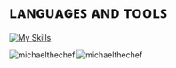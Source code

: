 

# ʟᴀɴɢᴜᴀɢᴇꜱ ᴀɴᴅ ᴛᴏᴏʟꜱ
[![My Skills](https://skillicons.dev/icons?i=java,rust,python,ts,cs,cpp,mongodb,mysql,idea,vscode)](https://skillicons.dev)


</p>

<p><img align="left" src="https://github-readme-stats.vercel.app/api/top-langs?username=michaelthechef&show_icons=true&locale=en&layout=compact" alt="michaelthechef" /></p>

<p>&nbsp;<img align="left" src="https://github-readme-stats.vercel.app/api?username=michaelthechef&show_icons=true&locale=en" alt="michaelthechef" /></p>
